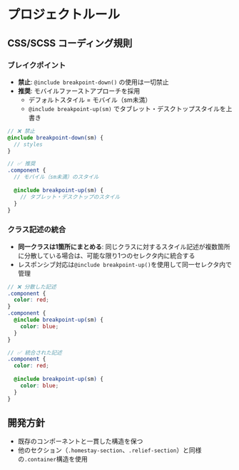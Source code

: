 # プロジェクトルール

## CSS/SCSS コーディング規則

### ブレイクポイント
- **禁止**: `@include breakpoint-down()` の使用は一切禁止
- **推奨**: モバイルファーストアプローチを採用
  - デフォルトスタイル = モバイル（sm未満）
  - `@include breakpoint-up(sm)` でタブレット・デスクトップスタイルを上書き

```scss
// ❌ 禁止
@include breakpoint-down(sm) {
  // styles
}

// ✅ 推奨
.component {
  // モバイル（sm未満）のスタイル
  
  @include breakpoint-up(sm) {
    // タブレット・デスクトップのスタイル
  }
}
```

### クラス記述の統合
- **同一クラスは1箇所にまとめる**: 同じクラスに対するスタイル記述が複数箇所に分散している場合は、可能な限り1つのセレクタ内に統合する
- レスポンシブ対応は`@include breakpoint-up()`を使用して同一セレクタ内で管理

```scss
// ❌ 分散した記述
.component {
  color: red;
}
.component {
  @include breakpoint-up(sm) {
    color: blue;
  }
}

// ✅ 統合された記述
.component {
  color: red;
  
  @include breakpoint-up(sm) {
    color: blue;
  }
}
```

## 開発方針
- 既存のコンポーネントと一貫した構造を保つ
- 他のセクション（`.homestay-section`、`.relief-section`）と同様の`.container`構造を使用
